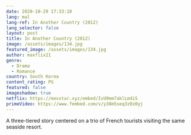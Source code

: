 ```yaml
---
date: 2020-10-29 17:33:10
lang: mal
lang-ref: In Another Country (2012)
lang_selector: false
layout: post
title: In Another Country (2012)
image: /assets/images/134.jpg
featured_image: /assets/images/134.jpg
author: maxflix21
genre:
  - Drama
  - Romance
country: South Korea
content_rating: PG
featured: false
imageshadow: true
netflix: https://movstar.xyz/embed/IvU9mm7aklLmdiS
primeVideo: https://www.fembed.com/v/y38m5seq3z0z0yj
---
```

A three-tiered story centered on a trio of French tourists visiting the same seaside resort.